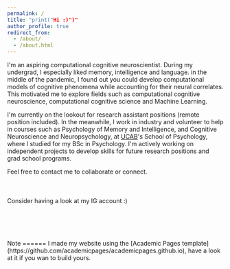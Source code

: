 ```yaml
---
permalink: /
title: "print("Hi :)")"
author_profile: true
redirect_from: 
  - /about/
  - /about.html
---
```


I'm an aspiring computational cognitive neuroscientist. During my undergrad, I especially liked memory, intelligence and language. in the middle of the pandemic, I found out you could develop computational models of cognitive phenomena while accounting for their neural correlates. This motivated me to explore fields such as computational cognitive neuroscience, computational cognitive science and Machine Learning. 

I'm currently on the lookout for research assistant positions (remote position included). In the meanwhile, I work in industry and volunteer to help in courses such as Psychology of Memory and Intelligence, and Cognitive Neuroscience and Neuropsychology, at [UCAB](https://www.ucab.edu.ve/)'s  School of Psychology, where I studied for my BSc in Psychology. I'm actively working on independent projects to develop skills for future research positions and grad school programs.

Feel free to contact me to collaborate or connect.
<br>
<br>
<br>
<br>
Consider having a look at my IG account :)
<behold-widget feed-id="1bLv142fbVIlfmHJXGac"></behold-widget>
<script>
  (() => {
    const d=document,s=d.createElement("script");s.type="module";
    s.src="https://w.behold.so/widget.js";d.head.append(s);
  })();
</script>
<br>
<br>
<br>
<br>
Note
======
I made my website using the [Academic Pages template](https://github.com/academicpages/academicpages.github.io), have a look at it if you wan to build yours.
